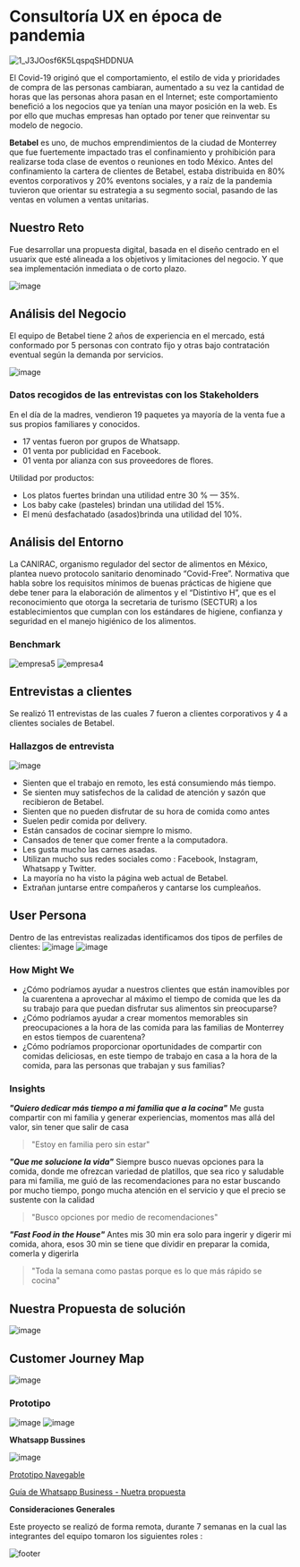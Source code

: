 # Consultoría UX en época de pandemia
![1_J3JOosf6K5LqspqSHDDNUA](https://user-images.githubusercontent.com/60928881/86669772-8b96eb00-bfb9-11ea-82f5-7d2ac50eb304.png)


El Covid-19 originó que el comportamiento, el estilo de vida y prioridades de compra de las personas cambiaran, aumentado a su vez la cantidad de horas que las personas ahora pasan en el Internet; este comportamiento benefició a los negocios que ya tenían una mayor posición en la web.
Es por ello que muchas empresas han optado por tener que reinventar su modelo de negocio.

**Betabel** es uno, de muchos emprendimientos de la ciudad de Monterrey que fue fuertemente impactado tras el confinamiento y prohibición para realizarse toda clase de eventos o reuniones en todo México. Antes del confinamiento la cartera de clientes de Betabel, estaba distribuida en 80% eventos corporativos y 20% eventons sociales, y a raíz de la pandemia tuvieron que orientar su estrategia a su segmento social, pasando de las ventas en volumen a ventas unitarias.

## Nuestro Reto

Fue desarrollar una propuesta digital, basada en el diseño centrado en el usuarix que esté alineada a los objetivos y limitaciones del negocio. Y que sea implementación inmediata o de corto plazo.

![image](https://user-images.githubusercontent.com/60928881/86679851-93f42380-bfc3-11ea-8913-a7d337306022.png)

## Análisis del Negocio

El equipo de Betabel tiene 2 años de experiencia en el mercado, está conformado por 5 personas con contrato fijo y otras bajo contratación eventual según la demanda por servicios.

![image](https://user-images.githubusercontent.com/60928881/86671252-14faed00-bfbb-11ea-831d-aa9fde46dd4e.png)

### **Datos recogidos de las entrevistas con los Stakeholders**
En el día de la madres, vendieron 19 paquetes ya mayoría de la venta fue a sus propios familiares y conocidos.
-  17 ventas fueron por grupos de Whatsapp.
- 01 venta por publicidad en Facebook.
- 01 venta por alianza con sus proveedores de flores.

Utilidad por productos:
- Los platos fuertes brindan una utilidad entre 30 % — 35%.
- Los baby cake (pasteles) brindan una utilidad del 15%.
- El menú desfachatado (asados)brinda una utilidad del 10%.

## Análisis del Entorno

La CANIRAC, organismo regulador del sector de alimentos en México, plantea nuevo protocolo sanitario denominado “Covid-Free”. Normativa que habla sobre los requisitos mínimos de buenas prácticas de higiene que debe tener para la elaboración de alimentos y el “Distintivo H”, que es el reconocimiento que otorga la secretaria de turismo (SECTUR) a los establecimientos que cumplan con los estándares de higiene, confianza y seguridad en el manejo higiénico de los alimentos.

### **Benchmark**
![empresa5](https://user-images.githubusercontent.com/60928881/86674261-1d085c00-bfbe-11ea-93bd-312a9d413ff2.png)
![empresa4](https://user-images.githubusercontent.com/60928881/86674277-2396d380-bfbe-11ea-9686-025ef057d240.png)

## **Entrevistas a clientes**
Se realizó 11 entrevistas de las cuales 7 fueron a clientes corporativos y 4 a clientes sociales de Betabel.

### **Hallazgos de entrevista**

![image](https://user-images.githubusercontent.com/60928881/86675717-89378f80-bfbf-11ea-87f0-8407822caf2e.png)
- Sienten que el trabajo en remoto, les está consumiendo más tiempo.
- Se sienten muy satisfechos de la calidad de atención y sazón que recibieron de Betabel.
- Sienten que no pueden disfrutar de su hora de comida como antes
- Suelen pedir comida por delivery.
- Están cansados de cocinar siempre lo mismo.
- Cansados de tener que comer frente a la computadora.
- Les gusta mucho las carnes asadas.
- Utilizan mucho sus redes sociales como : Facebook, Instagram, Whatsapp y Twitter.
- La mayoría no ha visto la página web actual de Betabel.
- Extrañan juntarse entre compañeros y cantarse los cumpleaños.

## User Persona
Dentro de las entrevistas realizadas identificamos dos tipos de perfiles de clientes: 
![image](https://user-images.githubusercontent.com/60928881/86684063-cdc72900-bfc7-11ea-877e-9a968ecb2ab1.png)
![image](https://user-images.githubusercontent.com/60928881/87233925-8a870480-c391-11ea-906c-49ca92ec4f28.png)

### How Might We 

- ¿Cómo podríamos ayudar a nuestros clientes que están inamovibles por la cuarentena a aprovechar al máximo el tiempo de comida que les da su trabajo para que puedan disfrutar sus alimentos sin preocuparse?
- ¿Cómo podríamos ayudar a crear momentos memorables sin preocupaciones a la hora de las comida para las familias de Monterrey en estos tiempos de cuarentena?
- ¿Cómo podríamos proporcionar oportunidades de compartir con comidas deliciosas, en este tiempo de trabajo en casa a la hora de la comida,  para las personas que trabajan y sus  familias?

### Insights

**_"Quiero dedicar más tiempo a mi familia que a la cocina"_**
Me gusta compartir con mi familia y generar experiencias, momentos mas allá del valor,  sin tener que salir de casa

> "Estoy en familia pero sin estar"

**_"Que me solucione la vida"_**
Siempre busco nuevas opciones para la comida, donde me ofrezcan variedad de platillos, que sea rico y saludable para mi familia, me guió de las recomendaciones para no estar buscando por mucho tiempo, pongo mucha atención en el servicio y que el precio se sustente con la calidad

> "Busco opciones por medio de recomendaciones"

**_"Fast Food in the House"_**
Antes mis 30 min era solo para ingerir y digerir mi comida, ahora, esos 30 min se tiene que dividir en preparar la comida, comerla y digerirla 

> "Toda la semana como pastas porque es lo que más rápido se cocina"


## Nuestra Propuesta de solución

![image](https://user-images.githubusercontent.com/60928881/86677778-89388f00-bfc1-11ea-8742-f7bb2e2fb76e.png)

## Customer Journey Map
![image](https://user-images.githubusercontent.com/60928881/86687280-a887ea00-bfca-11ea-92a2-012454687dc3.png)


### Prototipo 
![image](https://user-images.githubusercontent.com/60928881/86688110-6ad79100-bfcb-11ea-9386-036fba7cf9a4.png)
![image](https://user-images.githubusercontent.com/60928881/86688336-9d818980-bfcb-11ea-8532-71133da1b390.png)

**Whatsapp Bussines**

![image](https://user-images.githubusercontent.com/60928881/86688412-af632c80-bfcb-11ea-9d7f-d6a153c76f7c.png)

[Prototipo Navegable](https://www.figma.com/file/ShoBDie2K9zJ5W1iCy9dzN/Betabel-Design-Laboratoria-Copy?node-id=234%3A362)

[Guía de Whatsapp Business - Nuetra propuesta](https://www.notion.so/Propuesta-de-WhatsApp-Business-f9c4a95122ba486fac8efdaa16e3fa36)


**Consideraciones Generales**

Este proyecto se realizó de forma remota, durante 7 semanas en la cual las integrantes del equipo tomaron los siguientes roles :



![footer](https://user-images.githubusercontent.com/60928881/86678257-006e2300-bfc2-11ea-878d-3785195956d4.png)




